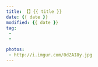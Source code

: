 ```yaml
---
title: 【】{{ title }} 
date: {{ date }}  
modified: {{ date }}
tag:
 - 
 - 

photos:
 - http://i.imgur.com/0dZAI8y.jpg
---
```




<!--more-->
